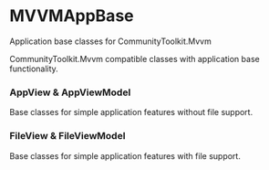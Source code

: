 # MVVMAppBase
Application base classes for CommunityToolkit.Mvvm

CommunityToolkit.Mvvm compatible classes with application base functionality.

### AppView & AppViewModel

Base classes for simple application features without file support.

### FileView & FileViewModel

Base classes for simple application features with file support.
